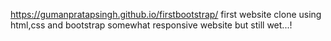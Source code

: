 https://gumanpratapsingh.github.io/firstbootstrap/
first website clone using html,css and bootstrap
somewhat responsive website but still wet...!
